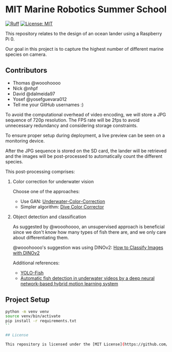 # MIT Marine Robotics Summer School

[![Ruff](https://img.shields.io/endpoint?url=https://raw.githubusercontent.com/astral-sh/ruff/main/assets/badge/v2.json)](https://github.com/astral-sh/ruff)
[![License: MIT](https://img.shields.io/badge/License-MIT-yellow.svg)](https://opensource.org/licenses/MIT)

This repository relates to the design of an ocean lander using a Raspberry Pi 0.

Our goal in this project is to capture the highest number of different marine species on camera.

## Contributors

- Thomas @wooohoooo
- Nick @nhpf
- David @dalmeida97
- Yosef @yosefguevara012
- Tell me your GitHub usernames :)

To avoid the computational overhead of video encoding, we will store a JPG sequence of 720p resolution. The FPS rate will be 2fps to avoid unnecessary redundancy and considering storage constraints.

To ensure proper setup during deployment, a live preview can be seen on a monitoring device.

After the JPG sequence is stored on the SD card, the lander will be retrieved and the images will be post-processed to automatically count the different species.

This post-processing comprises:

1. Color correction for underwater vision

   Choose one of the approaches:
   - Use GAN: [Underwater-Color-Correction](https://github.com/cameronfabbri/Underwater-Color-Correction)
   - Simpler algorithm: [Dive Color Corrector](https://github.com/bornfree/dive-color-corrector/tree/main)

2. Object detection and classification

   As suggested by @wooohoooo, an unsupervised approach is beneficial since we don't know how many types of fish there are, and we only care about differentiating them.

   @wooohoooo's suggestion was using DINOv2: [How to Classify Images with DINOv2](https://blog.roboflow.com/how-to-classify-images-with-dinov2/)

   Additional references:
   - [YOLO-Fish](https://www.sciencedirect.com/science/article/abs/pii/S1574954122002977)
   - [Automatic fish detection in underwater videos by a deep neural network-based hybrid motion learning system](https://academic.oup.com/icesjms/article/77/4/1295/5366225)

## Project Setup

```bash
python -m venv venv
source venv/bin/activate
pip install -r requirements.txt
``

## License

This repository is licensed under the [MIT License](https://github.com/nhpf/mit-marine-robotics/blob/master/LICENSE)

